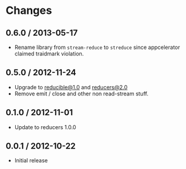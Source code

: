 # Changes

## 0.6.0 / 2013-05-17

  - Rename library from `stream-reduce` to `streduce` since
    appcelerator claimed traidmark violation.

## 0.5.0 / 2012-11-24

  - Upgrade to reducible@1.0 and reducers@2.0
  - Remove emit / close and other non read-stream stuff.

## 0.1.0 / 2012-11-01

  - Update to reducers 1.0.0

## 0.0.1 / 2012-10-22

  - Initial release

